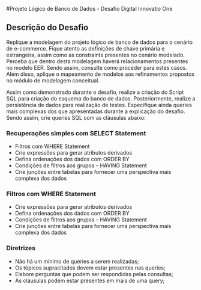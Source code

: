 #Projeto Lógico de Banco de Dados - Desafio Digital Innovatio One

<h2>Descrição do Desafio</h2>
<p>Replique a modelagem do projeto lógico de banco de dados para o cenário de e-commerce. Fique atento as definições de chave primária e estrangeira, 
assim como as constraints presentes no cenário modelado. Perceba que dentro desta modelagem haverá relacionamentos presentes no modelo EER. 
Sendo assim, consulte como proceder para estes casos. Além disso, aplique o mapeamento de modelos aos refinamentos propostos no módulo de modelagem conceitual.</P>

<p>Assim como demonstrado durante o desafio, realize a criação do Script SQL para criação do esquema do banco de dados. Posteriormente, realize a persistência 
de dados para realização de testes. Especifique ainda queries mais complexas dos que apresentadas durante a explicação do desafio. Sendo assim, 
crie queries SQL com as cláusulas abaixo:</p>

<h3>Recuperações simples com SELECT Statement</h3>
<ul>
  <li>Filtros com WHERE Statement
  <li>Crie expressões para gerar atributos derivados</li>
  <li>Defina ordenações dos dados com ORDER BY</li>
  <li>Condições de filtros aos grupos – HAVING Statement</li>
  <li>Crie junções entre tabelas para fornecer uma perspectiva mais complexa dos dados</li>
</ul>
<h3>Filtros com WHERE Statement</h3>
<ul>
  <li>Crie expressões para gerar atributos derivados</li>
  <li>Defina ordenações dos dados com ORDER BY</li>
  <li>Condições de filtros aos grupos – HAVING Statement</li>
  <li>Crie junções entre tabelas para fornecer uma perspectiva mais complexa dos dados</li>
</ul>

<h3>Diretrizes</h3>
<ul>
  <li>Não há um mínimo de queries a serem realizadas;</li>
  <li>Os tópicos supracitados devem estar presentes nas queries;</li>
  <li>Elabore perguntas que podem ser respondidas pelas consultas;</li>
  <li>As cláusulas podem estar presentes em mais de uma query;</li>
</ul>
